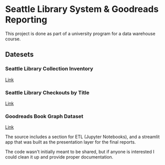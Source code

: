 # Seattle Library System & Goodreads Reporting 

This project is done as part of a university program for a data warehouse course. 

## Datesets
### Seattle Library Collection Inventory
[Link](https://data.seattle.gov/Community-and-Culture/Library-Collection-Inventory/6vkj-f5xf/about_data)

### Seattle Library Checkouts by Title
[Link](https://data.seattle.gov/Community-and-Culture/Checkouts-By-Title-Physical-Items-/5src-czff/about_data)

### Goodreads Book Graph Dataset
[Link](https://cseweb.ucsd.edu/~jmcauley/datasets/goodreads.html)

The source includes a section for ETL (Jupyter Notebooks), and a streamlit app that was built as the presentation layer for the final reports.

The code wasn't initially meant to be shared, but if anyone is interested I could clean it up and provide proper documentation.
